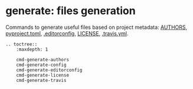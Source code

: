 # generate: files generation

Commands to generate useful files based on project metadata: [AUTHORS](cmd-generate-authors), [pyproject.toml](cmd-generate-config), [.editorconfig](cmd-generate-editorconfig), [LICENSE](cmd-generate-license), [.travis.yml](cmd-generate-travis).

```eval_rst
.. toctree::
    :maxdepth: 1

    cmd-generate-authors
    cmd-generate-config
    cmd-generate-editorconfig
    cmd-generate-license
    cmd-generate-travis
```
